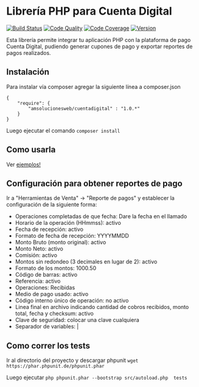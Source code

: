 # Librería PHP para Cuenta Digital

[![Build Status](https://travis-ci.org/amsolucionesweb/cuentadigital.svg?branch=master)](https://travis-ci.org/amsolucionesweb/cuentadigital)
[![Code Quality](https://scrutinizer-ci.com/g/amsolucionesweb/cuentadigital/badges/quality-score.png?b=master)](https://scrutinizer-ci.com/g/amsolucionesweb/cuentadigital)
[![Code Coverage](https://scrutinizer-ci.com/g/amsolucionesweb/cuentadigital/badges/coverage.png?b=master)](https://scrutinizer-ci.com/g/amsolucionesweb/cuentadigital)
[![Version](http://img.shields.io/packagist/v/amsolucionesweb/cuentadigital.svg?style=flat)](https://packagist.org/packages/amsolucionesweb/cuentadigital)

Esta librería permite integrar tu aplicación PHP con la plataforma de pago Cuenta Digital, pudiendo generar cupones de pago y exportar reportes de pagos realizados.

## Instalación
Para instalar vía composer agregar la siguiente línea a composer.json
```
{
    "require": {
        "amsolucionesweb/cuentadigital" : "1.0.*"
    }
}
```
Luego ejecutar el comando
`composer install`

## Como usarla
Ver [ejemplos!](https://github.com/amsolucionesweb/cuentadigital/tree/master/ejemplos)

## Configuración para obtener reportes de pago

Ir a "Herramientas de Venta" -> "Reporte de pagos" y establecer la configuración de la siguiente forma:

- Operaciones completadas de que fecha: Dare la fecha en el llamado
- Horario de la operación (HHmmss): activo
- Fecha de recepción: activo
- Formato de fecha de recepción: YYYYMMDD	
- Monto Bruto (monto original): activo
- Monto Neto: activo	
- Comisión: activo	
- Montos sin redondeo (3 decimales en lugar de 2): activo	
- Formato de los montos: 1000.50
- Código de barras: activo	
- Referencia: activo	
- Operaciones: Recibidas	
- Medio de pago usado: activo	
- Código interno único de operación: no activo	
- Linea final en archivo indicando cantidad de cobros recibidos, monto total, fecha y checksum: activo
- Clave de seguridad: colocar una clave cualquiera	
- Separador de variables: |

## Como correr los tests

Ir al directorio del proyecto y descargar phpunit  `wget https://phar.phpunit.de/phpunit.phar`

Luego ejecutar `php phpunit.phar --bootstrap src/autoload.php  tests`

